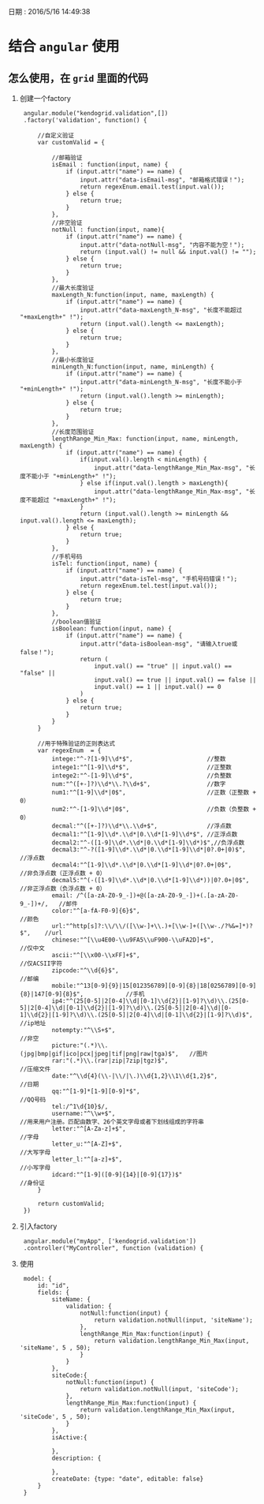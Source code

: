 日期 : 2016/5/16 14:49:38 


# 结合 `angular` 使用  

## 怎么使用，在 `grid` 里面的代码

1. 创建一个factory

        angular.module("kendogrid.validation",[])
        .factory('validation', function() {
    
            //自定义验证
            var customValid = {
    
                //邮箱验证
                isEmail : function(input, name) {
                    if (input.attr("name") == name) {
                        input.attr("data-isEmail-msg", "邮箱格式错误！");
                        return regexEnum.email.test(input.val());
                    } else {
                        return true;
                    }
                },
                //非空验证
                notNull : function(input, name){
                    if (input.attr("name") == name) {
                        input.attr("data-notNull-msg", "内容不能为空！");
                        return (input.val() != null && input.val() != "");
                    } else {
                        return true;
                    }
                },
                //最大长度验证
                maxLength_N:function(input, name, maxLength) {
                    if (input.attr("name") == name) {
                        input.attr("data-maxLength_N-msg", "长度不能超过 "+maxLength+" !");
                        return (input.val().length <= maxLength);
                    } else {
                        return true;
                    }
                },
                //最小长度验证
                minLength_N:function(input, name, minLength) {
                    if (input.attr("name") == name) {
                        input.attr("data-minLength_N-msg", "长度不能小于 "+minLength+" !");
                        return (input.val().length >= minLength);
                    } else {
                        return true;
                    }
                },
                //长度范围验证
                lengthRange_Min_Max: function(input, name, minLength, maxLength) {
                    if (input.attr("name") == name) {
                        if(input.val().length < minLength) {
                            input.attr("data-lengthRange_Min_Max-msg", "长度不能小于 "+minLength+" !");
                        } else if(input.val().length > maxLength){
                            input.attr("data-lengthRange_Min_Max-msg", "长度不能超过 "+maxLength+" !");
                        }
                        return (input.val().length >= minLength && input.val().length <= maxLength);
                    } else {
                        return true;
                    }
                },
                //手机号码
                isTel: function(input, name) {
                    if (input.attr("name") == name) {
                        input.attr("data-isTel-msg", "手机号码错误！");
                        return regexEnum.tel.test(input.val());
                    } else {
                        return true;
                    }
                },
                //boolean值验证
                isBoolean: function(input, name) {
                    if (input.attr("name") == name) {
                        input.attr("data-isBoolean-msg", "请输入true或false！");
                        return (
                            input.val() == "true" || input.val() == "false" ||
                            input.val() == true || input.val() == false ||
                            input.val() == 1 || input.val() == 0
                        )
                    } else {
                        return true;
                    }
                }
            }
    
            //用于特殊验证的正则表达式
            var regexEnum  = {
                intege:"^-?[1-9]\\d*$",                     //整数
                intege1:"^[1-9]\\d*$",                      //正整数
                intege2:"^-[1-9]\\d*$",                     //负整数
                num:"^([+-]?)\\d*\\.?\\d+$",                //数字
                num1:"^[1-9]\\d*|0$",                       //正数（正整数 + 0）
                num2:"^-[1-9]\\d*|0$",                      //负数（负整数 + 0）
                decmal:"^([+-]?)\\d*\\.\\d+$",              //浮点数
                decmal1:"^[1-9]\\d*.\\d*|0.\\d*[1-9]\\d*$", //正浮点数
                decmal2:"^-([1-9]\\d*.\\d*|0.\\d*[1-9]\\d*)$",//负浮点数
                decmal3:"^-?([1-9]\\d*.\\d*|0.\\d*[1-9]\\d*|0?.0+|0)$",         //浮点数
                decmal4:"^[1-9]\\d*.\\d*|0.\\d*[1-9]\\d*|0?.0+|0$",             //非负浮点数（正浮点数 + 0）
                decmal5:"^(-([1-9]\\d*.\\d*|0.\\d*[1-9]\\d*))|0?.0+|0$",        //非正浮点数（负浮点数 + 0）
                email: /^([a-zA-Z0-9_-])+@([a-zA-Z0-9_-])+(.[a-zA-Z0-9_-])+/,   //邮件
                color:"^[a-fA-F0-9]{6}$",                                       //颜色
                url:"^http[s]?:\\/\\/([\\w-]+\\.)+[\\w-]+([\\w-./?%&=]*)?$",    //url
                chinese:"^[\\u4E00-\\u9FA5\\uF900-\\uFA2D]+$",                  //仅中文
                ascii:"^[\\x00-\\xFF]+$",                                       //仅ACSII字符
                zipcode:"^\\d{6}$",                                             //邮编
                mobile:"^13[0-9]{9}|15[012356789][0-9]{8}|18[0256789][0-9]{8}|147[0-9]{8}$",            //手机
                ip4:"^(25[0-5]|2[0-4]\\d|[0-1]\\d{2}|[1-9]?\\d)\\.(25[0-5]|2[0-4]\\d|[0-1]\\d{2}|[1-9]?\\d)\\.(25[0-5]|2[0-4]\\d|[0-1]\\d{2}|[1-9]?\\d)\\.(25[0-5]|2[0-4]\\d|[0-1]\\d{2}|[1-9]?\\d)$",  //ip地址
                notempty:"^\\S+$",                                              //非空
                picture:"(.*)\\.(jpg|bmp|gif|ico|pcx|jpeg|tif|png|raw|tga)$",   //图片
                rar:"(.*)\\.(rar|zip|7zip|tgz)$",                               //压缩文件
                date:"^\\d{4}(\\-|\\/|\.)\\d{1,2}\\1\\d{1,2}$",                 //日期
                qq:"^[1-9]*[1-9][0-9]*$",                                       //QQ号码
                tel:/^1\d{10}$/,
                username:"^\\w+$",                                              //用来用户注册。匹配由数字、26个英文字母或者下划线组成的字符串
                letter:"^[A-Za-z]+$",                                           //字母
                letter_u:"^[A-Z]+$",                                            //大写字母
                letter_l:"^[a-z]+$",                                            //小写字母
                idcard:"^[1-9]([0-9]{14}|[0-9]{17})$"                           //身份证
            }
    
            return customValid;
        })

2. 引入factory

        angular.module("myApp", ['kendogrid.validation'])
        .controller("MyController", function (validation) {

3. 使用 

        model: {
            id: "id",
            fields: {
                siteName: {
                    validation: {
                        notNull:function(input) {
                            return validation.notNull(input, 'siteName');
                        },
                        lengthRange_Min_Max:function(input) {
                            return validation.lengthRange_Min_Max(input, 'siteName', 5 , 50);
                        }
                    }
                },
                siteCode:{
                    notNull:function(input) {
                        return validation.notNull(input, 'siteCode');
                    },
                    lengthRange_Min_Max:function(input) {
                        return validation.lengthRange_Min_Max(input, 'siteCode', 5 , 50);
                    }
                },
                isActive:{
        
                },
                description: {
        
                },
                createDate: {type: "date", editable: false}
            }
        }   

